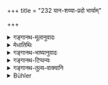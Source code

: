 +++
title = "232 यान-शय्या-प्रदो भार्याम्"

+++

<details><summary>गङ्गानथ-मूलानुवादः</summary>

The giver or carriage and couch obtains a wife, the giver of fearlessness sovereignty, the giver of grains eternal happiness, and the giver of the Veda equality with Brahman.—(232)
</details>

<details><summary>मेधातिथिः</summary>

**ऐश्वर्यम्** ईश्वरत्वं प्रभुत्वम् । सुखित्वं **सौख्यम्** । **धान्यानि** व्रीहिमाषमुद्गादीनि । तिलानां फलान्तरम् उक्तम् । **ब्रह्म** वेदः तद् ददाति यो ऽध्यापयति व्याख्याति च । **ब्रह्मसार्ष्टिता** । अर्षणम् ऋष्टिः । समा ऋष्टिर् यस्य असौ सार्ष्टिः । छान्दसत्वात् समानस्य सभावः । ऋषि गतौ । अर्षणं वा सार्ष्टिः । तद्भवा **सार्ष्टिता** । उभयथापि ब्रह्मणः समानगतित्वम् एतत् तुल्यत्वम् इत्य् उक्तं भवति ॥ ४.२३२ ॥
</details>

<details><summary>गङ्गानथ-भाष्यानुवादः</summary>

‘*Sovereignly*,’— the position of the master, lordship,

‘*Happiness*’—being happy.

‘*Grains*’—such as *Vrīhi, Māṣa, Mudga*, and so forth. In connection with the giving of sesamum, another result has been described.

‘*Brahman*’ means *Veda*; ‘*ṛṣṭi*’ is *condition*;—‘*sāṛṣṭi*’ is one who has the same condition;—the change of ‘*samāna*’ into ‘*sa*’ being the Vedic form;—‘*ṛṣṭi*’ is derived from the root ‘*ṛṣi*,’ to ‘go;’—or ‘*sāṛṣṭi*’ may mean the character of *acting*. In another case, the meaning is that he obtains ‘equality’ with—the same condition of existence as—Brahman.—(232)
</details>

<details><summary>गङ्गानथ-टिप्पन्यः</summary>

This verse is quoted in *Parāśaramādhava* (Ācāra, p. 177);—in *Aparārka*
(p. 386);—in *Smṛtitattva* (II, p. 364);—in *Hemādri* (Dāna, p. 152),
which explains ‘*brahmasārṣṭitām*’ as the ‘condition of a Brāhmaṇa’;—and
in *Dānakriyākaumudī* (p. 66).
</details>

<details><summary>गङ्गानथ-तुल्य-वाक्यानि</summary>

*Viṣṇu* (92.19.22, 27).—‘By the giving of grains, satisfaction and good
luck; by the giving of a couch, a wife.’

*Yājñavalkya* (2.211).—‘By giving away a house, grains, fearlessness,
shoes, umbrellas, garlands, unguents, conveyances, trees, highly
desirable objects (like spiritual merit) and conches,—one becomes
extremely happy.’

*Vaśiṣṭha* (29.12).—‘By the giving of couches and seats one obtains
sovereignty over his inner apartments.’
</details>

<details><summary>Bühler</summary>

232	A giver of a carriage or of a bed a wife, a giver of protection supreme dominion, a giver of grain eternal bliss, a giver of the Veda (brahman) union with Brahman;
</details>
